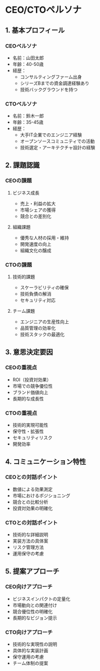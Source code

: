 # CEO/CTOペルソナ

## 1. 基本プロフィール

### CEOペルソナ
- 名前：山田太郎
- 年齢：40-50歳
- 経歴：
  - コンサルティングファーム出身
  - シリーズBまでの資金調達経験あり
  - 技術バックグラウンドを持つ

### CTOペルソナ
- 名前：鈴木一郎
- 年齢：35-45歳
- 経歴：
  - 大手IT企業でのエンジニア経験
  - オープンソースコミュニティでの活動
  - 技術選定・アーキテクチャ設計の経験

## 2. 課題認識

### CEOの課題
1. ビジネス成長
   - 売上・利益の拡大
   - 市場シェアの獲得
   - 競合との差別化

2. 組織課題
   - 優秀な人材の採用・維持
   - 開発速度の向上
   - 組織文化の醸成

### CTOの課題
1. 技術的課題
   - スケーラビリティの確保
   - 技術負債の解消
   - セキュリティ対応

2. チーム課題
   - エンジニアの生産性向上
   - 品質管理の効率化
   - 技術スタックの最適化

## 3. 意思決定要因

### CEOの重視点
- ROI（投資対効果）
- 市場での競争優位性
- ブランド価値向上
- 長期的な成長性

### CTOの重視点
- 技術的実現可能性
- 保守性・拡張性
- セキュリティリスク
- 開発効率

## 4. コミュニケーション特性

### CEOとの対話ポイント
- 数値による効果測定
- 市場におけるポジショニング
- 競合との比較分析
- 投資対効果の明確化

### CTOとの対話ポイント
- 技術的な詳細説明
- 実装方法の具体案
- リスク管理方法
- 運用保守の考慮

## 5. 提案アプローチ

### CEO向けアプローチ
- ビジネスインパクトの定量化
- 市場動向との関連付け
- 競合優位性の明確化
- 長期的なビジョン提示

### CTO向けアプローチ
- 技術的な実現性の説明
- 具体的な実装計画
- 保守運用の考慮
- チーム体制の提案 